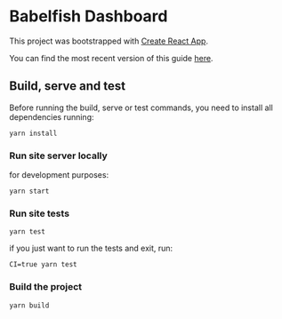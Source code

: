 # Babelfish Dashboard

This project was bootstrapped with [Create React App](https://github.com/facebookincubator/create-react-app).

You can find the most recent version of this guide [here](https://github.com/facebookincubator/create-react-app/blob/master/packages/react-scripts/template/README.md).


## Build, serve and test

Before running the build, serve or test commands, you need to install all dependencies running:

```yarn install```

### Run site server locally

for development purposes:

```yarn start```

### Run site tests

```yarn test```

if you just want to run the tests and exit, run:

```CI=true yarn test```

### Build the project

```yarn build```